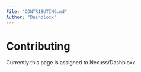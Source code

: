 ```yaml
---
File: "CONTRIBUTING.md"
Author: "Dashbloxx"
---
```

# Contributing
Currently this page is assigned to Nexuss/Dashbloxx
